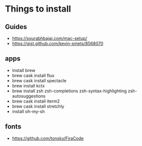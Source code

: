 # Things to install

## Guides

- https://sourabhbajaj.com/mac-setup/
- https://gist.github.com/kevin-smets/8568070

## apps
- Install brew
- brew cask install flux
- brew cask install spectacle
- brew install kctx
- brew install zsh zsh-completions zsh-syntax-highlighting zsh-autosuggestions
- brew cask install iterm2
- brew cask install stretchly
- install oh-my-sh

## fonts

- https://github.com/tonsky/FiraCode

